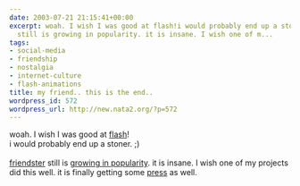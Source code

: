 ```yaml
---
date: 2003-07-21 21:15:41+00:00
excerpt: woah. I wish I was good at flash!i would probably end up a stoner. ;)friendster
  still is growing in popularity. it is insane. I wish one of m...
tags:
- social-media
- friendship
- nostalgia
- internet-culture
- flash-animations
title: my friend.. this is the end..
wordpress_id: 572
wordpress_url: http://new.nata2.org/?p=572
---
```


woah. I wish I was good at <a href="http://www.presstube.com/">flash</a>!<br/>i would probably end up a stoner. ;)<br/><br/><a href="http://www.friendster.com/join.jsp?invite=49113">friendster</a> still is <a href="http://www.alexa.com/data/details/traffic_details?&amp;range=6m&amp;size=large&amp;compare_sites=&amp;url=friendster.com#graph">growing in popularity</a>. it is insane. I wish one of my projects did this well. it is finally getting some <a href="http://slate.msn.com/id/2085714/">press</a> as well.